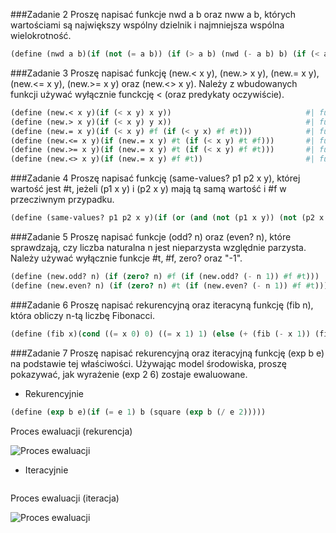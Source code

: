 ###Zadanie 2
Proszę napisać funkcje nwd a b oraz nww a b, których wartościami są największy wspólny dzielnik i najmniejsza wspólna wielokrotność. 
```scheme
(define (nwd a b)(if (not (= a b)) (if (> a b) (nwd (- a b) b) (if (< a b) (nwd a (- b a)))) a))
```
###Zadanie 3
Proszę napisać funkcję (new.< x y), (new.> x y), (new.= x y), (new.<= x y), (new.>= x y) oraz (new.<> x y). Należy z wbudowanych funkcji używać wyłącznie funckcję < (oraz predykaty oczywiście). 
```scheme
(define (new.< x y)(if (< x y) x y))                              #| funkcja new.<  |#
(define (new.> x y)(if (< x y) y x))                              #| funkcja new.<  |#
(define (new.= x y)(if (< x y) #f (if (< y x) #f #t)))            #| funkcja new.=  |#
(define (new.<= x y)(if (new.= x y) #t (if (< x y) #t #f)))       #| funkcja new.<= |#
(define (new.>= x y)(if (new.= x y) #t (if (< x y) #f #t)))       #| funkcja new.>= |#
(define (new.<> x y)(if (new.= x y) #f #t))                       #| funkcja new.<> |#
```
###Zadanie 4
Proszę napisać funkcję (same-values? p1 p2 x y), której wartość jest #t, jeżeli (p1 x y) i (p2 x y) mają tą samą wartość i #f w przecziwnym przypadku.
```scheme
(define (same-values? p1 p2 x y)(if (or (and (not (p1 x y)) (not (p2 x y))) (and (p1 x y) (p2 x y))) #t #f))
```
###Zadanie 5
Proszę napisać funkcje (odd? n) oraz (even? n), które sprawdzają, czy liczba naturalna n jest nieparzysta względnie parzysta. Należy używać wyłącznie funkcje #t, #f, zero? oraz "-1".
```scheme
(define (new.odd? n) (if (zero? n) #f (if (new.odd? (- n 1)) #f #t)))       #| funkcja new.odd  |#
(define (new.even? n) (if (zero? n) #t (if (new.even? (- n 1)) #f #t)))     #| funkcja new.even |#
```
###Zadanie 6
Proszę napisać rekurencyjną oraz iteracyną funkcję (fib n), która obliczy n-tą liczbę Fibonacci. 
```scheme
(define (fib x)(cond ((= x 0) 0) ((= x 1) 1) (else (+ (fib (- x 1)) (fib (- x 2))))))
```
###Zadanie 7
Proszę napisać rekurencyjną oraz iteracyjną funkcję (exp b e) na podstawie tej właściwości. Używając model środowiska, proszę pokazywać, jak wyrażenie (exp 2 6) zostaje ewaluowane. 
* Rekurencyjnie
```scheme
(define (exp b e)(if (= e 1) b (square (exp b (/ e 2)))))
```
Proces ewaluacji (rekurencja)

![Proces ewaluacji](http://paczaizm.pl/content/wp-content/uploads/dobra-dawaj-bit-robert-lewandowski-z-mikrofonem.jpg)
* Iteracyjnie
```scheme
```
Proces ewaluacji (iteracja)

![Proces ewaluacji](http://paczaizm.pl/content/wp-content/uploads/dobra-dawaj-bit-robert-lewandowski-z-mikrofonem.jpg)

